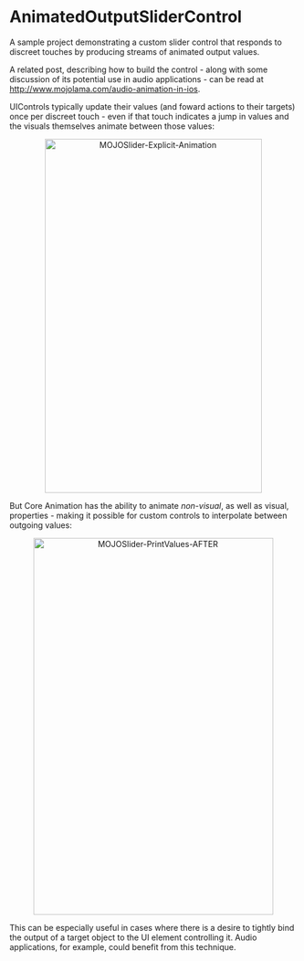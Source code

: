 # AnimatedOutputSliderControl
A sample project demonstrating a custom slider control that responds to discreet touches by producing streams of animated output values.

A related post, describing how to build the control - along with some discussion of its potential use in audio applications - can be read at http://www.mojolama.com/audio-animation-in-ios.

UIControls typically update their values (and foward actions to their targets) once per discreet touch - even if that touch indicates a jump in values and the visuals themselves animate between those values:

<div style="text-align: center;"><img src="http://www.mojolama.com/wp-content/uploads/2015/08/MOJOSlider-PrintValues-BEFORE.gif" alt="MOJOSlider-Explicit-Animation" width="380" height="620" /></div>

But Core Animation has the ability to animate *non-visual*, as well as visual, properties - making it possible for custom controls to interpolate between outgoing values:

<div style="text-align:center"><img src="http://www.mojolama.com/wp-content/uploads/2015/08/MOJOSlider-PrintValues-AFTER.gif" alt="MOJOSlider-PrintValues-AFTER" width="420" height="660" class="aligncenter size-full wp-image-3641" /></div>

This can be especially useful in cases where there is a desire to tightly bind the output of a target object to the UI element controlling it. Audio applications, for example, could benefit from this technique.
